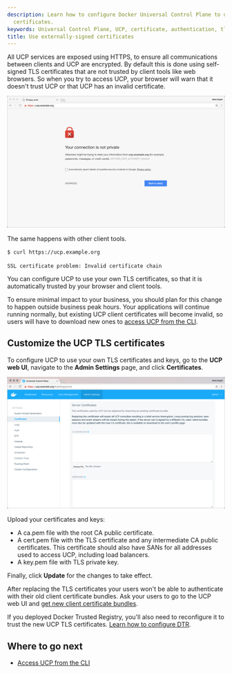 ```yaml
---
description: Learn how to configure Docker Universal Control Plane to use your own
  certificates.
keywords: Universal Control Plane, UCP, certificate, authentication, tls
title: Use externally-signed certificates
---
```


All UCP services are exposed using HTTPS, to ensure all communications between
clients and UCP are encrypted. By default this is done using self-signed TLS
certificates that are not trusted by client tools like web browsers. So when
you try to access UCP, your browser will warn that it doesn't trust UCP or that
UCP has an invalid certificate.

![invalid certificate](../images/use-externally-signed-certs-1.png)

The same happens with other client tools.

```none
$ curl https://ucp.example.org

SSL certificate problem: Invalid certificate chain
```

You can configure UCP to use your own TLS certificates, so that it is
automatically trusted by your browser and client tools.

To ensure minimal impact to your business, you should plan for this change to
happen outside business peak hours. Your applications will continue running
normally, but existing UCP client certificates will become invalid, so users
will have to download new ones to [access UCP from the CLI](../access-ucp/cli-based-access.md).

## Customize the UCP TLS certificates

To configure UCP to use your own TLS certificates and keys, go to the
**UCP web UI**, navigate to the **Admin Settings** page,
and click **Certificates**.

![](../images/use-externally-signed-certs-2.png)

Upload your certificates and keys:

* A ca.pem file with the root CA public certificate.
* A cert.pem file with the TLS certificate and any intermediate CA public
certificates. This certificate should also have SANs for all addresses used to
access UCP, including load balancers.
* A key.pem file with TLS private key.

Finally, click **Update** for the changes to take effect.

After replacing the TLS certificates your users won't be able to authenticate
with their old client certificate bundles. Ask your users to go to the UCP
web UI and [get new client certificate bundles](../access-ucp/cli-based-access.md).

If you deployed Docker Trusted Registry, you'll also need to reconfigure it
to trust the new UCP TLS certificates.
[Learn how to configure DTR](/datacenter/dtr/2.1/reference/cli/reconfigure.md).

## Where to go next

* [Access UCP from the CLI](../access-ucp/cli-based-access.md)
